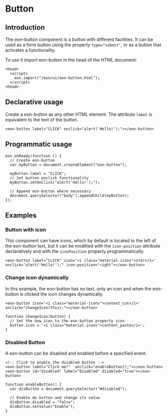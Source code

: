 # Button

## Introduction
The eon-button component is a button with different facilities. It can be used as a form button using the property `type="submit"`, or as a button that activates a functionality.

To use it import eon-button in the head of the HTML document:
``` [html]
<head>
  <script>
    eon.import("/eon/ui/eon-button.html");
  </script>
<head>
```

## Declarative usage
Create a eon-button as any other HTML element. The attribute `label` is equivalent to the text of the button. 

``` [html]
<eon-button label="CLICK" onclick="alert('Hello!');"></eon-button>
```

## Programmatic usage

``` [javascript]
eon.onReady(function () {
  // Create eon-button
  var myButton = document.createElement("eon-button");

  myButton.label = "CLICK";
  // Set button onclick functionality
  myButton.setOnClick("alert('Hello!');");

  // Append eon-button where necessary
  document.querySelector("body").appendChild(myButton);
});
```

## Examples

### Button with icon
This component can have icons, which by default is located to the left of the eon-button text, but it can be modified with the `icon-position` attribute declaratively and with the `iconPosition` property programmatically.

``` [html]
<eon-button label="CLICK" icon='<i class="material-icons">star</i>' onclick="alert('Hello!');" icon-position="right"></eon-button>
```

### Change icon dynamically
In this example, the eon-button has no text, only an icon and when the eon-button is clicked the icon changes dynamically.

``` [html]
<eon-button icon='<i class="material-icons">content_cut</i>' onclick="changeIcon(this);"></eon-button>
```
``` [javascript]
function changeIcon(button) {
  // Set the new icon to the eon-button property icon
  button.icon = '<i class="material-icons">content_paste</i>';
}
```

### Disabled Button
A eon-button can be disabled and enabled before a specified event.

``` [html]
<!-- Click to enable the disabled button -->
<eon-button label="Click me!"  onclick="enableButton();"></eon-button>
<eon-button id="disabled" label="Disabled" disabled="true"></eon-button>
```
``` [javascript]
function enableButton() {
  var disButton = document.querySelector("#disabled");

  // Enable de button and change its value
  disButton.disabled = "false";
  disButton.setValue("Enable");
}
```